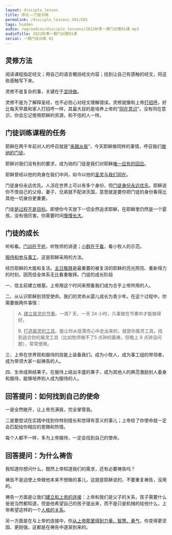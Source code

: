 ```yaml
---
layout: disciple_lesson
title: 序论——门徒训练
permalink: /disciple_lessons_S01/E01
tags: hidden
audio: /wg/audios/disciple_lessons/2022秋季一期门训第01课.mp3
audioTitle: 2022秋季一期门训第01课
serial: 一期门徒训练 01
---
```


## 灵修方法

阅读课程指定经文；用自己的语言概括经文内容；找到让自己有感触的经文，将这些感触写下来。

灵修不是复杂的事，关键在于<u>坚持做</u>。

灵修不是为了解释圣经，也不必担心对经文理解错误。灵修就像和上帝<u>打招呼</u>，好比每天早晨和家人打招呼一样，其最大目的是培养上帝的“<u>同在意识</u>”。没有同在意识，你会忘记使用耶稣的资源，和不信的人一样。

## 门徒训练课程的任务

耶稣在两千年前对人的呼召就是“<u>来跟从我</u>”，今天耶稣做同样的事情，呼召我们<u>做祂的门徒</u>。

耶稣对我们没有别的要求，成为祂的⻔徒是我们对耶稣<u>唯一应有的回应</u>。

耶稣曾经以他的肉身在我们中间，如今以他的<u>圣灵与我们同在</u>。

门徒身份永远优先。人活在世界上可以有多个身份，但<u>门徒身份永远优先</u>。耶稣说你不恨自己的父母、妻子、兄弟就不配进天国，意思就是要你把门徒的身份看得比其他一切身份更重要。

门徒<u>是过程不是目标</u>。即使你今天放下一切全然追求耶稣，在耶稣里仍然是一个婴孩，没有很厉害。你需要时间<u>慢慢长大</u>。

## 门徒的成长

听和看。<u>门训在于听</u>，听牧师的讲道；<u>小群在于看</u>，看小牧人的示范。

<u>服侍和参与事工</u>，这是耶稣采用的方法。

经历耶稣的⼤能和复活。<u>主日敬拜</u>是最重要的被复活的耶稣的亮光照亮、重新得力的时刻，因而佳全体系无比看重敬拜。门徒的成长阶段

一、信主前建立根基。上帝用这个时间来预备我们成为合乎上帝所用的人。

二、从认识耶稣到领受使命。我们的灵命从婴⼉成⻓为⻘少年。在这个过程中，你需要做两件事情：

>  A. <u>建⽴属灵的节奏</u>。一周7 天，一天 24 小时，凡事做在节奏中才能做得好。
>
>  B. <u>打造属灵的工具</u>。能让你从低落伤心中走出来的，就是你属灵工具。找到适合你的属灵工具（比如牧师做不了5 点钟的晨祷，但晚上 9 点钟没问题），常常使用。

三、上帝在世界观和服侍的技能上装备我们。成为小牧人，成为事工组的带领者，成为带领大家一起祷告的人。

四、生命成熟结果子。在服侍上结出丰盛的果⼦，成为其他⼈的典范激励别⼈委身和服侍，能够培养别⼈成为服侍的⼈。

## 回答提问：如何找到自己的使命

一是全然敞开，让上帝充满我，完全掌管我。

二是要尝试在实践中找到你特别擅长和觉得有意义的事儿；上帝给了你使命就一定会匹配给你相应的恩赐和热情。

每个人都不一样，多为上帝服侍，一定会找到自己的使命。

## 回答提问：为什么祷告

我知道你想问什么，既然上帝知道我们的需求，还有必要祷告吗？

祷告不是迫使上帝做他本来不想做的事儿，这就是耶稣说的，不要重复祷告，没用的。

祷告一方面是让我们<u>建立和上帝的连接</u>：上帝和我们是父子的关系，孩子需要什么爸爸当然都知道，但是他希望自己的孩子提出来，而不是只是机械的给他什么，上帝希望这样的一个<u>人格的关系</u>。

另一方面是在与上帝的连接中，你<u>从上帝那里得到力量、智慧、勇气</u>，你变得更坚固、更刚强，这都是在祷告中逐渐到来的。